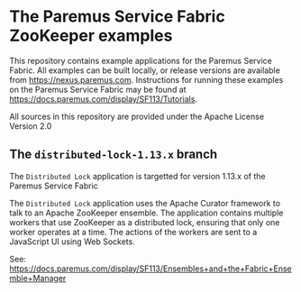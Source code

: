 # The Paremus Service Fabric ZooKeeper examples

This repository contains example applications for the Paremus Service Fabric. All examples 
can be built locally, or release versions are available from https://nexus.paremus.com. Instructions for running these examples on the Paremus Service Fabric may be found at https://docs.paremus.com/display/SF113/Tutorials.

All sources in this repository are provided under the Apache License Version 2.0

## The `distributed-lock-1.13.x` branch

The `Distributed Lock` application is targetted for version 1.13.x of the Paremus Service Fabric

The `Distributed Lock` application uses the Apache Curator framework to talk to an Apache ZooKeeper ensemble. The application contains multiple workers that use ZooKeeper as a distributed lock, ensuring that only one worker operates at a time. The actions of the workers are sent to a JavaScript UI using Web Sockets.

See: https://docs.paremus.com/display/SF113/Ensembles+and+the+Fabric+Ensemble+Manager

